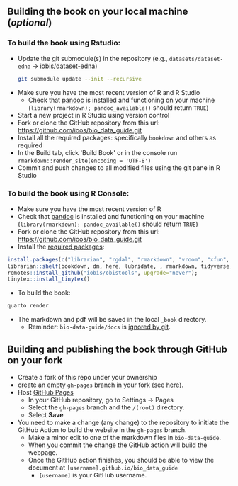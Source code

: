 
## Building the book on your local machine (_optional_)

### To build the book using Rstudio: 

* Update the git submodule(s) in the repository (e.g., `datasets/dataset-edna` -> [iobis/dataset-edna](https://github.com/iobis/dataset-edna))
  ```bash
  git submodule update --init --recursive
  ```
* Make sure you have the most recent version of R and R Studio
  * Check that [pandoc](https://pandoc.org/installing.html) is installed and functioning on your machine 
(`library(rmarkdown); pandoc_available()` should return `TRUE`)
* Start a new project in R Studio using version control
* Fork or clone the GitHub repository from this url: https://github.com/ioos/bio_data_guide.git
* Install all the required packages: specifically `bookdown` and others as required
* In the Build tab, click 'Build Book' or in the console run `rmarkdown::render_site(encoding = 'UTF-8')`
* Commit and push changes to all modified files using the git pane in R Studio

### To build the book using R Console:
* Make sure you have the most recent version of R
* Check that [pandoc](https://pandoc.org/installing.html) is installed and functioning on your machine 
(`library(rmarkdown); pandoc_available()` should return `TRUE`) 
* Fork or clone the GitHub repository from this url: https://github.com/ioos/bio_data_guide.git
* Install the [required packages](https://github.com/ioos/bio_data_guide/blob/e5ce8894dc5d00729ff3c0df754d282ba4681119/.github/workflows/deploy_bookdown.yml#L26-L31):
``` r
install.packages(c("librarian", "rgdal", "rmarkdown", "vroom", "xfun", "tinytex"), type = "binary");
librarian::shelf(bookdown, dm, here, lubridate, , rmarkdown, tidyverse, worms);
remotes::install_github("iobis/obistools", upgrade="never");
tinytex::install_tinytex()
```
* To build the book:
```bash
quarto render
```
* The markdown and pdf will be saved in the local `_book` directory.
  * Reminder: `bio-data-guide/docs` is [ignored by git](https://github.com/ioos/bio_data_guide/blob/main/.gitignore).
          
## Building and publishing the book through GitHub on your fork

* Create a fork of this repo under your ownership
* create an empty `gh-pages` branch in your fork (see [here](https://jiafulow.github.io/blog/2020/07/09/create-gh-pages-branch-in-existing-repo/)).
* Host [GitHub Pages](https://pages.github.com/)
  * In your GitHub repository, go to Settings -> Pages
  * Select the `gh-pages` branch and the `/(root)` directory.
  * Select **Save**
* You need to make a change (any change) to the repository to initiate the GitHub Action to
  build the website in the `gh-pages` branch.
  * Make a minor edit to one of the markdown files in `bio-data-guide`.
  * When you commit the change the GitHub action will build the webpage.
  * Once the GitHub action finishes, you should be able to view the document at
  `[username].github.io/bio_data_guide`
    * `[username]` is your GitHub username.
